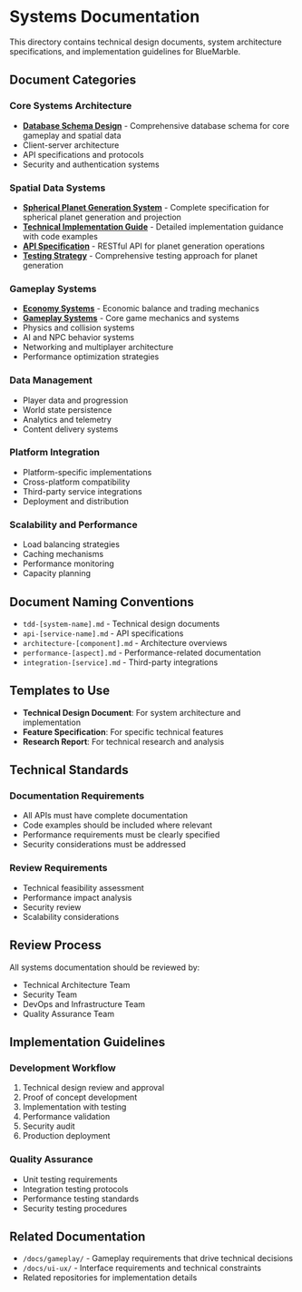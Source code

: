 # Systems Documentation

This directory contains technical design documents, system architecture specifications, and implementation guidelines for BlueMarble.

## Document Categories

### Core Systems Architecture
- **[Database Schema Design](database-schema-design.md)** - Comprehensive database schema for core gameplay and spatial data
- Client-server architecture
- API specifications and protocols
- Security and authentication systems

### Spatial Data Systems
- **[Spherical Planet Generation System](spec-spherical-planet-generation.md)** - Complete specification for spherical planet generation and projection
- **[Technical Implementation Guide](tech-spherical-planet-implementation.md)** - Detailed implementation guidance with code examples
- **[API Specification](api-spherical-planet-generation.md)** - RESTful API for planet generation operations
- **[Testing Strategy](testing-spherical-planet-generation.md)** - Comprehensive testing approach for planet generation

### Gameplay Systems
- **[Economy Systems](economy-systems.md)** - Economic balance and trading mechanics
- **[Gameplay Systems](gameplay-systems.md)** - Core game mechanics and systems
- Physics and collision systems
- AI and NPC behavior systems
- Networking and multiplayer architecture
- Performance optimization strategies

### Data Management
- Player data and progression
- World state persistence
- Analytics and telemetry
- Content delivery systems

### Platform Integration
- Platform-specific implementations
- Cross-platform compatibility
- Third-party service integrations
- Deployment and distribution

### Scalability and Performance
- Load balancing strategies
- Caching mechanisms
- Performance monitoring
- Capacity planning

## Document Naming Conventions

- `tdd-[system-name].md` - Technical design documents
- `api-[service-name].md` - API specifications
- `architecture-[component].md` - Architecture overviews
- `performance-[aspect].md` - Performance-related documentation
- `integration-[service].md` - Third-party integrations

## Templates to Use

- **Technical Design Document**: For system architecture and implementation
- **Feature Specification**: For specific technical features
- **Research Report**: For technical research and analysis

## Technical Standards

### Documentation Requirements
- All APIs must have complete documentation
- Code examples should be included where relevant
- Performance requirements must be clearly specified
- Security considerations must be addressed

### Review Requirements
- Technical feasibility assessment
- Performance impact analysis
- Security review
- Scalability considerations

## Review Process

All systems documentation should be reviewed by:
- Technical Architecture Team
- Security Team
- DevOps and Infrastructure Team
- Quality Assurance Team

## Implementation Guidelines

### Development Workflow
1. Technical design review and approval
2. Proof of concept development
3. Implementation with testing
4. Performance validation
5. Security audit
6. Production deployment

### Quality Assurance
- Unit testing requirements
- Integration testing protocols
- Performance testing standards
- Security testing procedures

## Related Documentation

- `/docs/gameplay/` - Gameplay requirements that drive technical decisions
- `/docs/ui-ux/` - Interface requirements and technical constraints
- Related repositories for implementation details